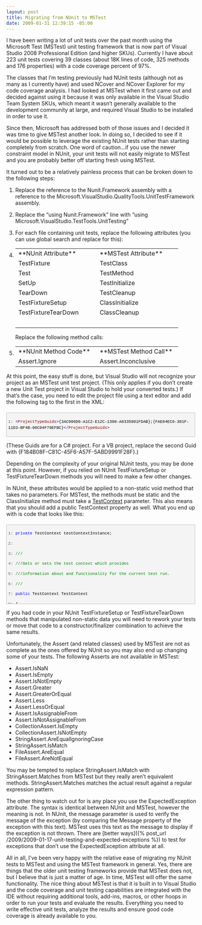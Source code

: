 ```yaml
---
layout: post
title: Migrating from NUnit to MSTest
date: 2009-01-31 12:39:15 -05:00
---
```


I have been writing a lot of unit tests over the past month using the Microsoft Test (MSTest) unit testing framework that is now part of Visual Studio 2008 Professional Edition (and higher SKUs). Currently I have about 223 unit tests covering 39 classes (about 18K lines of code, 325 methods and 176 properties) with a code coverage percent of 97%.

The classes that I’m testing previously had NUnit tests (although not as many as I currently have) and used NCover and NCover Explorer for my code coverage analysis. I had looked at MSTest when it first came out and decided against using it because it was only available in the Visual Studio Team System SKUs, which meant it wasn’t generally available to the development community at large, and required Visual Studio to be installed in order to use it.

Since then, Microsoft has addressed both of those issues and I decided it was time to give MSTest another look. In doing so, I decided to see if it would be possible to leverage the existing NUnit tests rather than starting completely from scratch. One word of caution…if you use the newer constraint model in NUnit, your unit tests will not easily migrate to MSTest and you are probably better off starting fresh using MSTest.

It turned out to be a relatively painless process that can be broken down to the following steps:

1.  Replace the reference to the Nunit.Framework assembly with a reference to the Microsoft.VisualStudio.QualityTools.UnitTestFramework assembly.
2.  Replace the “using Nunit.Framework” line with “using Microsoft.VisualStudio.TestTools.UnitTesting”
3.  For each file containing unit tests, replace the following attributes (you can use global search and replace for this):       

4.  <table border="0" cellspacing="0" cellpadding="2" width="400"><tbody>       <tr>         <td valign="top" width="200">**NUnit Attribute**</td>          <td valign="top" width="200">**MSTest Attribute**</td>       </tr>        <tr>         <td valign="top" width="200">TestFixture</td>          <td valign="top" width="200">TestClass</td>       </tr>        <tr>         <td valign="top" width="200">Test</td>          <td valign="top" width="200">TestMethod</td>       </tr>        <tr>         <td valign="top" width="200">SetUp</td>          <td valign="top" width="200">TestInitialize</td>       </tr>        <tr>         <td valign="top" width="200">TearDown</td>          <td valign="top" width="200">TestCleanup</td>       </tr>        <tr>         <td valign="top" width="200">TestFixtureSetup</td>          <td valign="top" width="200">ClassInitialize</td>       </tr>        <tr>         <td valign="top" width="200">TestFixtureTearDown</td>          <td valign="top" width="200">ClassCleanup</td>       </tr>        <tr>         <td valign="top" width="200"> </td>          <td valign="top" width="200"> </td>       </tr>     </tbody></table>    Replace the following method calls:       

5.  <table border="0" cellspacing="0" cellpadding="2" width="400"><tbody>       <tr>         <td valign="top" width="200">**NUnit Method Code**</td>          <td valign="top" width="200">**MSTest Method Call**</td>       </tr>        <tr>         <td valign="top" width="200">Assert.Ignore</td>          <td valign="top" width="200">Assert.Inconclusive</td>       </tr>     </tbody></table>   

At this point, the easy stuff is done, but Visual Studio will not recognize your project as an MSTest unit test project. (This only applies if you don’t create a new Unit Test project in Visual Studio to hold your converted tests.) If that’s the case, you need to edit the project file using a text editor and add the following tag to the first <PropertyGroup> in the XML:
  <div style="border-bottom: silver 1px solid; border-left: silver 1px solid; padding-bottom: 4px; line-height: 12pt; background-color: #f4f4f4; margin: 20px 0px 10px; padding-left: 4px; width: 97.5%; padding-right: 4px; font-family: 'Courier New', courier, monospace; max-height: 200px; font-size: 8pt; overflow: auto; border-top: silver 1px solid; cursor: text; border-right: silver 1px solid; padding-top: 4px" id="codeSnippetWrapper">   <div style="border-bottom-style: none; padding-bottom: 0px; line-height: 12pt; border-right-style: none; background-color: #f4f4f4; padding-left: 0px; width: 100%; padding-right: 0px; font-family: 'Courier New', courier, monospace; border-top-style: none; color: black; font-size: 8pt; border-left-style: none; overflow: visible; padding-top: 0px" id="codeSnippet">     

<span style="color: #606060" id="lnum1">   1:</span> <span style="color: #0000ff"><</span><span style="color: #800000">ProjectTypeGuids</span><span style="color: #0000ff">></span>{3AC096D0-A1C2-E12C-1390-A8335801FDAB};{FAE04EC0-301F-11D3-BF4B-00C04F79EFBC}<span style="color: #0000ff"></</span><span style="color: #800000">ProjectTypeGuids</span><span style="color: #0000ff">></span>

</div>
</div>



(These Guids are for a C# project. For a VB project, replace the second Guid with {F184B08F-C81C-45F6-A57F-5ABD9991F28F}.)

Depending on the complexity of your original NUnit tests, you may be done at this point. However, if you relied on NUnit TestFixtureSetup or TestFixtureTearDown methods you will need to make a few other changes.

In NUnit, these attributes would be applied to a non-static void method that takes no parameters. For MSTest, the methods must be static and the ClassInitialize method must take a [TestContext](http://msdn.microsoft.com/en-us/library/microsoft.visualstudio.testtools.unittesting.testcontext.aspx) parameter. This also means that you should add a public TestContext property as well. What you end up with is code that looks like this:


<div style="border-bottom: silver 1px solid; border-left: silver 1px solid; padding-bottom: 4px; line-height: 12pt; background-color: #f4f4f4; margin: 20px 0px 10px; padding-left: 4px; width: 97.5%; padding-right: 4px; font-family: 'Courier New', courier, monospace; height: 239px; max-height: 200px; font-size: 8pt; overflow: auto; border-top: silver 1px solid; cursor: text; border-right: silver 1px solid; padding-top: 4px" id="codeSnippetWrapper">
  <div style="border-bottom-style: none; padding-bottom: 0px; line-height: 12pt; border-right-style: none; background-color: #f4f4f4; padding-left: 0px; width: 100%; padding-right: 0px; font-family: 'Courier New', courier, monospace; border-top-style: none; color: black; font-size: 8pt; border-left-style: none; overflow: visible; padding-top: 0px" id="codeSnippet">
    

<span style="color: #606060" id="lnum1">   1:</span> <span style="color: #0000ff">private</span> TestContext testContextInstance;

<span style="color: #606060" id="lnum2">   2:</span>  

<span style="color: #606060" id="lnum3">   3:</span> <span style="color: #008000">/// <summary></span>

<span style="color: #606060" id="lnum4">   4:</span> <span style="color: #008000">///Gets or sets the test context which provides</span>

<span style="color: #606060" id="lnum5">   5:</span> <span style="color: #008000">///information about and functionality for the current test run.</span>

<span style="color: #606060" id="lnum6">   6:</span> <span style="color: #008000">///</summary></span>

<span style="color: #606060" id="lnum7">   7:</span> <span style="color: #0000ff">public</span> TestContext TestContext

<span style="color: #606060" id="lnum8">   8:</span> {

<span style="color: #606060" id="lnum9">   9:</span>     get

<span style="color: #606060" id="lnum10">  10:</span>     {

<span style="color: #606060" id="lnum11">  11:</span>         <span style="color: #0000ff">return</span> testContextInstance;

<span style="color: #606060" id="lnum12">  12:</span>     }

<span style="color: #606060" id="lnum13">  13:</span>     set

<span style="color: #606060" id="lnum14">  14:</span>     {

<span style="color: #606060" id="lnum15">  15:</span>         testContextInstance = <span style="color: #0000ff">value</span>;

<span style="color: #606060" id="lnum16">  16:</span>     }

<span style="color: #606060" id="lnum17">  17:</span> }

<span style="color: #606060" id="lnum18">  18:</span>  

<span style="color: #606060" id="lnum19">  19:</span> [ClassInitialize()]

<span style="color: #606060" id="lnum20">  20:</span> <span style="color: #0000ff">public</span> <span style="color: #0000ff">static</span> <span style="color: #0000ff">void</span> ClassInit(TestContext context)

<span style="color: #606060" id="lnum21">  21:</span> {

<span style="color: #606060" id="lnum22">  22:</span>     MessageBox.Show(<span style="color: #006080">"ClassInit "</span> + context.TestName);

<span style="color: #606060" id="lnum23">  23:</span> }

<span style="color: #606060" id="lnum24">  24:</span>  

<span style="color: #606060" id="lnum25">  25:</span> [ClassCleanup()]

<span style="color: #606060" id="lnum26">  26:</span> <span style="color: #0000ff">public</span> <span style="color: #0000ff">static</span> <span style="color: #0000ff">void</span> ClassCleanup()

<span style="color: #606060" id="lnum27">  27:</span> {

<span style="color: #606060" id="lnum28">  28:</span>     MessageBox.Show(<span style="color: #006080">"ClassCleanup"</span>);

<span style="color: #606060" id="lnum29">  29:</span> }

</div>
</div>



If you had code in your NUnit TestFixtureSetup or TestFixtureTearDown methods that manipulated non-static data you will need to rework your tests or move that code to a constructor/finalizer combination to achieve the same results.

Unfortunately, the Assert (and related classes) used by MSTest are not as complete as the ones offered by NUnit so you may also end up changing some of your tests. The following Asserts are not available in MSTest:

*   Assert.IsNaN
*   Assert.IsEmpty
*   Assert.IsNotEmpty
*   Assert.Greater
*   Assert.GreaterOrEqual
*   Assert.Less
*   Assert.LessOrEqual
*   Assert.IsAssignableFrom
*   Assert.IsNotAssignableFrom
*   CollectionAssert.IsEmpty
*   CollectionAssert.IsNotEmpty
*   StringAssert.AreEqualIgnoringCase
*   StringAssert.IsMatch
*   FileAssert.AreEqual
*   FileAssert.AreNotEqual



You may be tempted to replace StringAssert.IsMatch with StringAssert.Matches from MSTest but they really aren’t equivalent methods. StringAssert.Matches matches the actual result against a regular expression pattern.

The other thing to watch out for is any place you use the ExpectedException attribute. The syntax is identical between NUnit and MSTest, however the meaning is not. In NUnit, the message parameter is used to verify the message of the exception (by comparing the Message property of the exception with this text). MSTest uses this text as the message to display if the exception is not thrown. There are [better ways]({% post_url /2009/2009-01-17-unit-testing-and-expected-exceptions %}) to test for exceptions that don’t use the ExpectedException attribute at all.

All in all, I’ve been very happy with the relative ease of migrating my NUnit tests to MSTest and using the MSTest framework in general. Yes, there are things that the older unit testing frameworks provide that MSTest does not, but I believe that is just a matter of age. In time, MSTest will offer the same functionality. The nice thing about MSTest is that it is built in to Visual Studio and the code coverage and unit testing capabilities are integrated with the IDE without requiring additional tools, add-ins, macros, or other hoops in order to run your tests and evaluate the results. Everything you need to write effective unit tests, analyze the results and ensure good code coverage is already available to you.
